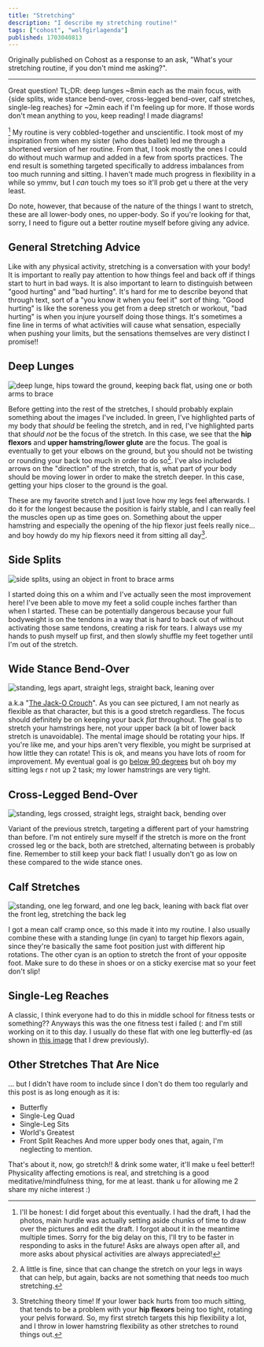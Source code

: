```yaml
---
title: "Stretching"
description: "I describe my stretching routine!"
tags: ["cohost", "wolfgirlagenda"]
published: 1703040813
---
```


Originally published on Cohost as a response to an ask, "What's your stretching routine, if you don't mind me asking?".

---

Great question! TL;DR: deep lunges ~8min each as the main focus, with {side splits, wide stance bend-over, cross-legged bend-over, calf stretches, single-leg reaches} for ~2min each if I'm feeling up for more. If those words don't mean anything to you, keep reading! I made diagrams!

[^1]
My routine is very cobbled-together and unscientific. I took most of my inspiration from when my sister (who does ballet) led me through a shortened version of her routine. From that, I took mostly the ones I could do without much warmup and added in a few from sports practices. The end result is something targeted specifically to address imbalances from too much running and sitting. I haven't made much progress in flexibility in a while so ymmv, but I _can_ touch my toes so it'll prob get u there at the very least.

Do note, however, that because of the nature of the things I want to stretch, these are all lower-body ones, no upper-body. So if you're looking for that, sorry, I need to figure out a better routine myself before giving any advice.

## General Stretching Advice

Like with any physical activity, stretching is a conversation with your body! It is important to really pay attention to how things feel and back off if things start to hurt in bad ways. It is also important to learn to distinguish between "good hurting" and "bad hurting". It's hard for me to describe beyond that through text, sort of a "you know it when you feel it" sort of thing. "Good hurting" is like the soreness you get from a deep stretch or workout, "bad hurting" is when you injure yourself doing those things. It's sometimes a fine line in terms of what activities will cause what sensation, especially when pushing your limits, but the sensations themselves are very distinct I promise!!

## Deep Lunges

<img src="https://static.wolfgirl.dev/9331ce3f-3b64-4c97-9035-33183f99d128/deep_lunge.png" alt="deep lunge, hips toward the ground, keeping back flat, using one or both arms to brace" title="deep lunge, hips toward the ground, keeping back flat, using one or both arms to brace">

Before getting into the rest of the stretches, I should probably explain something about the images I've included. In green, I've highlighted parts of my body that _should_ be feeling the stretch, and in red, I've highlighted parts that _should not_ be the focus of the stretch. In this case, we see that the **hip flexors** and **upper hamstring/lower glute** are the focus. The goal is eventually to get your elbows on the ground, but you should not be twisting or rounding your back too much in order to do so[^2]. I've also included arrows on the "direction" of the stretch, that is, what part of your body should be moving lower in order to make the stretch deeper. In this case, getting your hips closer to the ground is the goal.

These are my favorite stretch and I just love how my legs feel afterwards. I do it for the longest because the position is fairly stable, and I can really feel the muscles open up as time goes on. Something about the upper hamstring and especially the opening of the hip flexor just feels really nice... and boy howdy do my hip flexors need it from sitting all day[^3].

## Side Splits

<img src="https://static.wolfgirl.dev/9331ce3f-3b64-4c97-9035-33183f99d128/side_splits.png" alt="side splits, using an object in front to brace arms" title="side splits, using an object in front to brace arms">

I started doing this on a whim and I've actually seen the most improvement here! I've been able to move my feet a solid couple inches farther than when I started. These can be potentially dangerous because your full bodyweight is on the tendons in a way that is hard to back out of without activating those same tendons, creating a risk for tears. I always use my hands to push myself up first, and then slowly shuffle my feet together until I'm out of the stretch.

## Wide Stance Bend-Over

<img src="https://static.wolfgirl.dev/9331ce3f-3b64-4c97-9035-33183f99d128/wide_bend_over.png" alt="standing, legs apart, straight legs, straight back, leaning over" title="standing, legs apart, straight legs, straight back, leaning over">

a.k.a "[The Jack-O Crouch](https://knowyourmeme.com/memes/jack-o-crouch-jack-o-challenge)". As you can see pictured, I am not nearly as flexible as that character, but this is a good stretch regardless. The focus should definitely be on keeping your back _flat_ throughout. The goal is to stretch your hamstrings here, not your upper back (a bit of lower back stretch is unavoidable). The mental image should be rotating your hips. If you're like me, and your hips aren't very flexible, you might be surprised at how little they can rotate! This is ok, and means you have lots of room for improvement. My eventual goal is go [below 90 degrees](https://static.wolfgirl.dev/art/_2022-07-baseball.jpg) but oh boy my sitting legs r not up 2 task; my lower hamstrings are very tight.

## Cross-Legged Bend-Over

<img src="https://static.wolfgirl.dev/9331ce3f-3b64-4c97-9035-33183f99d128/cross_bend_over.png" alt="standing, legs crossed, straight legs, straight back, bending over" title="standing, legs crossed, straight legs, straight back, bending over">

Variant of the previous stretch, targeting a different part of your hamstring than before. I'm not entirely sure myself if the stretch is more on the front crossed leg or the back, both are stretched, alternating between is probably fine. Remember to still keep your back flat! I usually don't go as low on these compared to the wide stance ones.

## Calf Stretches

<img src="https://static.wolfgirl.dev/9331ce3f-3b64-4c97-9035-33183f99d128/calf.png" alt="standing, one leg forward, and one leg back, leaning with back flat over the front leg, stretching the back leg" title="standing, one leg forward, and one leg back, leaning with back flat over the front leg, stretching the back leg">

I got a mean calf cramp once, so this made it into my routine. I also usually combine these with a standing lunge (in cyan) to target hip flexors again, since they're basically the same foot position just with different hip rotations. The other cyan is an option to stretch the front of your opposite foot. Make sure to do these in shoes or on a sticky exercise mat so your feet don't slip!

## Single-Leg Reaches

A classic, I think everyone had to do this in middle school for fitness tests or something?? Anyways this was the one fitness test i failed (: and I'm still working on it to this day. I usually do these flat with one leg butterfly-ed (as shown in [this image](https://static.wolfgirl.dev/art/_2021-06.png) that I drew previously).

## Other Stretches That Are Nice

... but I didn't have room to include since I don't do them too regularly and this post is as long enough as it is:

- Butterfly
- Single-Leg Quad
- Single-Leg Sits
- World's Greatest
- Front Split Reaches
  And more upper body ones that, again, I'm neglecting to mention.

That's about it, now, go stretch!! & drink some water, it'll make u feel better!! Physicality affecting emotions is real, and stretching is a good meditative/mindfulness thing, for me at least. thank u for allowing me 2 share my niche interest :)

[^1]: I'll be honest: I did forget about this eventually. I had the draft, I had the photos, main hurdle was actually setting aside chunks of time to draw over the pictures and edit the draft. I forgot about it in the meantime multiple times. Sorry for the big delay on this, I'll try to be faster in responding to asks in the future! Asks are always open after all, and more asks about physical activities are always appreciated!

[^2]: A little is fine, since that can change the stretch on your legs in ways that can help, but again, backs are not something that needs too much stretching.

[^3]: Stretching theory time! If your lower back hurts from too much sitting, that tends to be a problem with your **hip flexors** being too tight, rotating your pelvis forward. So, my first stretch targets this hip flexibility a lot, and I throw in lower hamstring flexibility as other stretches to round things out.
